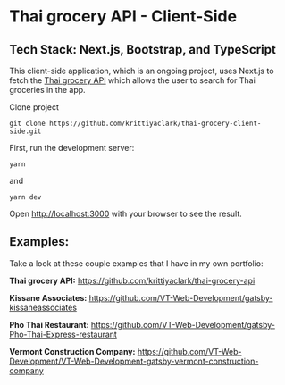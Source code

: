 # Thai grocery API - Client-Side

## Tech Stack: Next.js, Bootstrap, and TypeScript

This client-side application, which is an ongoing project, uses Next.js to fetch
the [Thai grocery API](https://github.com/krittiyaclark/thai-grocery-api) which
allows the user to search for Thai groceries in the app.

Clone project

```
git clone https://github.com/krittiyaclark/thai-grocery-client-side.git
```

First, run the development server:

```
yarn
```

and

```
yarn dev
```

Open [http://localhost:3000](http://localhost:3000) with your browser to see the
result.

## Examples:

Take a look at these couple examples that I have in my own portfolio:

**Thai grocery API:** https://github.com/krittiyaclark/thai-grocery-api

**Kissane Associates:**
https://github.com/VT-Web-Development/gatsby-kissaneassociates

**Pho Thai Restaurant:**
https://github.com/VT-Web-Development/gatsby-Pho-Thai-Express-restaurant

**Vermont Construction Company:**
https://github.com/VT-Web-Development/VT-Web-Development-gatsby-vermont-construction-company
